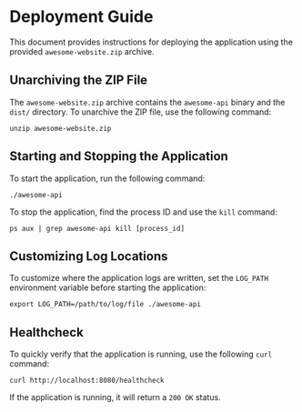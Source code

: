 # Deployment Guide

This document provides instructions for deploying the application using the provided `awesome-website.zip` archive.

## Unarchiving the ZIP File

The `awesome-website.zip` archive contains the `awesome-api` binary and the `dist/` directory. To unarchive the ZIP file, use the following command:

``
unzip awesome-website.zip
``

## Starting and Stopping the Application

To start the application, run the following command:

``
./awesome-api
``


To stop the application, find the process ID and use the `kill` command:

``
ps aux | grep awesome-api kill [process_id]
``


## Customizing Log Locations

To customize where the application logs are written, set the `LOG_PATH` environment variable before starting the application:

``
export LOG_PATH=/path/to/log/file ./awesome-api
``


## Healthcheck

To quickly verify that the application is running, use the following `curl` command:

``
curl http://localhost:8080/healthcheck
``

If the application is running, it will return a `200 OK` status.

